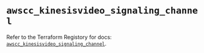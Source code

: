 # `awscc_kinesisvideo_signaling_channel`

Refer to the Terraform Registory for docs: [`awscc_kinesisvideo_signaling_channel`](https://registry.terraform.io/providers/hashicorp/awscc/0.70.0/docs/resources/kinesisvideo_signaling_channel).
